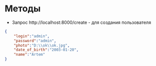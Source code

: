 # Методы

- Запрос http://localhost:8000/create - для создания пользователя
```json
{
    "login":"admin",
    "password":"admin",
    "photo":"D:\\ok\\ok.jpg",
    "date_of_birth":"2003-01-20",
    "name":"Artem"
}
```

